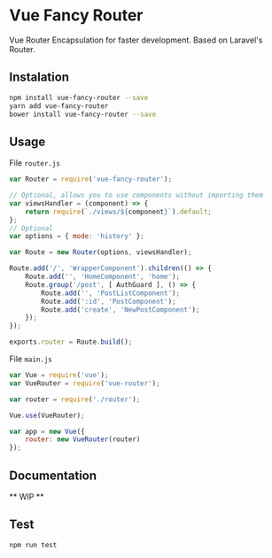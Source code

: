 # Vue Fancy Router
Vue Router Encapsulation for faster development. Based on Laravel's Router.

## Instalation
```sh
npm install vue-fancy-router --save
yarn add vue-fancy-router
bower install vue-fancy-router --save
```

## Usage

File `router.js`
```javascript
var Router = require('vue-fancy-router');

// Optional, allows you to use components without importing them
var viewsHandler = (component) => {
	return require(`./views/${component}`).default;
}; 
// Optional
var options = { mode: 'history' }; 

var Route = new Router(options, viewsHandler);

Route.add('/', 'WrapperComponent').children(() => {
	Route.add('', 'HomeComponent', 'home');
	Route.group('/post', [ AuthGuard ], () => {
		Route.add('', 'PostListComponent');
		Route.add(':id', 'PostComponent');
		Route.add('create', 'NewPostComponent');
	});
});

exports.router = Route.build();
```

File `main.js`
```javascript
var Vue = require('vue');
var VueRouter = require('vue-router');

var router = require('./router');

Vue.use(VueRouter);

var app = new Vue({
	router: new VueRouter(router)
});
```

## Documentation
** WIP **

## Test
```sh
npm run test
```